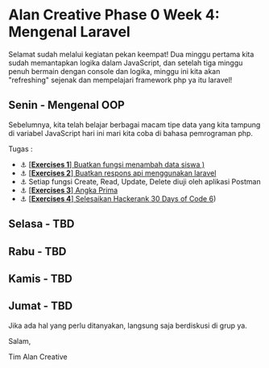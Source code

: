 # Alan Creative Phase 0 Week 4: Mengenal Laravel


Selamat sudah melalui kegiatan pekan keempat! Dua minggu pertama kita sudah memantapkan logika dalam JavaScript, dan setelah tiga minggu penuh bermain dengan console dan logika, minggu ini kita akan "refreshing" sejenak dan mempelajari framework php ya itu laravel!



## Senin - Mengenal OOP
Sebelumnya, kita telah belajar berbagai macam tipe data yang kita tampung di variabel JavaScript hari ini mari kita coba di bahasa pemrograman php.

Tugas :

- :anchor:
[[**Exercises 1**] Buatkan fungsi menambah data siswa )](modules/fungsi-crud-php.md)
- :anchor:
[[**Exercises 2**] Buatkan respons api menggunakan laravel](modules/fungsi-crud-php.md)
- :anchor:
Setiap fungsi Create, Read, Update, Delete diuji oleh aplikasi Postman
- :anchor:
[[**Exercises 3**] Angka Prima](/modules/challenge-angka-prima.md)
- :anchor:
[[**Exercises 4**] Selesaikan Hackerank 30 Days of Code 6](https://www.hackerrank.com/domains/tutorials/30-days-of-code))



## Selasa - TBD
## Rabu - TBD
## Kamis - TBD
## Jumat - TBD

Jika ada hal yang perlu ditanyakan, langsung saja berdiskusi di grup ya.

Salam,

Tim Alan Creative
